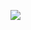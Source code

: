 ![](https://github.com/IamCharlie24/https://tenor.com/view/error-oncall-no-internet-connection-gmae-google-gif-17443142)
